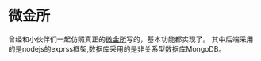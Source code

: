 # 微金所
曾经和小伙伴们一起仿照真正的[微金所](weijinsuo.com)写的，基本功能都实现了。
其中后端采用的是nodejs的exprss框架,数据库采用的是非关系型数据库MongoDB。
